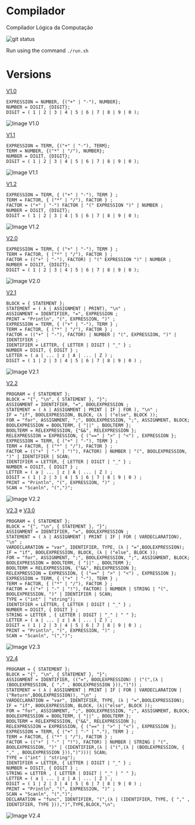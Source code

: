 # Compilador
Compilador Lógica da Computação

![git status](http://3.129.230.99/svg/pedroaltobelli23/Compilador/)

Run using the command ```./run.sh```


# Versions

[V1.0](https://github.com/pedroaltobelli23/Compilador/tree/v1.0.6)

```
EXPRESSION = NUMBER, {("+" | "-"), NUMBER};
NUMBER = DIGIT, {DIGIT};
DIGIT = ( 1 | 2 | 3 | 4 | 5 | 6 | 7 | 8 | 9 | 0 );
```

![Image V1.0](imgs/DSv1-0.png)

[V1.1](https://github.com/pedroaltobelli23/Compilador/tree/v1.1.0)

```
EXPRESSION = TERM, {("+" | "-"), TERM};
TERM = NUMBER, {("*" | "/"), NUMBER};
NUMBER = DIGIT, {DIGIT};
DIGIT = ( 1 | 2 | 3 | 4 | 5 | 6 | 7 | 8 | 9 | 0 );
```

![Image V1.1](imgs/DSv1-1.png)


[V1.2](https://github.com/pedroaltobelli23/Compilador/tree/v1.2.1)

```
EXPRESSION = TERM, { ("+" | "-"), TERM } ;
TERM = FACTOR, { ("*" | "/"), FACTOR } ;
FACTOR = ("+" | "-") FACTOR | "(" EXPRESSION ")" | NUMBER ;
NUMBER = DIGIT, {DIGIT};
DIGIT = ( 1 | 2 | 3 | 4 | 5 | 6 | 7 | 8 | 9 | 0 );
```

![Image V1.2](imgs/DSv1-2.png)


[V2.0](https://github.com/pedroaltobelli23/Compilador/tree/v2.0.5)

```
EXPRESSION = TERM, { ("+" | "-"), TERM } ;
TERM = FACTOR, { ("*" | "/"), FACTOR } ;
FACTOR = (("+" | "-"), FACTOR) | "(" EXPRESSION ")" | NUMBER ;
NUMBER = DIGIT, {DIGIT};
DIGIT = ( 1 | 2 | 3 | 4 | 5 | 6 | 7 | 8 | 9 | 0 );
```

![Image V2.0](imgs/DSv2-0.png)


[V2.1](https://github.com/pedroaltobelli23/Compilador/tree/v2.1.1)

```
BLOCK = { STATEMENT };
STATEMENT = ( λ | ASSIGNMENT | PRINT), "\n" ;
ASSIGNMENT = IDENTIFIER, "=", EXPRESSION ;
PRINT = "Println", "(", EXPRESSION, ")" ;
EXPRESSION = TERM, { ("+" | "-"), TERM } ;
TERM = FACTOR, { ("*" | "/"), FACTOR } ;
FACTOR = (("+" | "-"), FACTOR) | NUMBER | "(", EXPRESSION, ")" | IDENTIFIER ;
IDENTIFIER = LETTER, { LETTER | DIGIT | "_" } ;
NUMBER = DIGIT, { DIGIT } ;
LETTER = ( a | ... | z | A | ... | Z ) ;
DIGIT = ( 1 | 2 | 3 | 4 | 5 | 6 | 7 | 8 | 9 | 0 ) ;
```

![Image V2.1](imgs/DSv2-1.png)

[V2.2](https://github.com/pedroaltobelli23/Compilador/tree/v2.2.0)

```
PROGRAM = { STATEMENT };
BLOCK = "{", "\n", { STATEMENT }, "}";
ASSIGNMENT = IDENTIFIER, "=", BOOLEXPRESSION ;
STATEMENT = ( λ | ASSIGNMENT | PRINT | IF | FOR ), "\n" ;
IF = "if", BOOLEXPRESSION, BLOCK, (λ | ("else", BLOCK ));
FOR = "for", ASSIGNMENT, ";", BOOLEXPRESSION, ";", ASSIGNMENT, BLOCK;
BOOLEXPRESSION = BOOLTERM, { "||" , BOOLTERM };
BOOLTERM = RELEXPRESSION, {"&&", RELEXPRESSION };
RELEXPRESSION = EXPRESSION, { ("==" | ">" | "<") , EXPRESSION };
EXPRESSION = TERM, { ("+" | "-"), TERM } ;
TERM = FACTOR, { ("*" | "/"), FACTOR } ;
FACTOR = (("+" | "-" | "!"), FACTOR) | NUMBER | "(", BOOLEXPRESSION, ")" | IDENTIFIER | SCAN;
IDENTIFIER = LETTER, { LETTER | DIGIT | "_" } ;
NUMBER = DIGIT, { DIGIT } ;
LETTER = ( a | ... | z | A | ... | Z ) ;
DIGIT = ( 1 | 2 | 3 | 4 | 5 | 6 | 7 | 8 | 9 | 0 ) ;
PRINT = "Println", "(", EXPRESSION, ")" ;
SCAN = "Scanln", "(",")";
```

![Image V2.2](imgs/DSv2-2.png)

[V2.3](https://github.com/pedroaltobelli23/Compilador/tree/v2.3.5) e [V3.0](https://github.com/pedroaltobelli23/Compilador/tree/v3.0.0)

```
PROGRAM = { STATEMENT };
BLOCK = "{", "\n", { STATEMENT }, "}";
ASSIGNMENT = IDENTIFIER, "=", BOOLEXPRESSION ;
STATEMENT = ( λ | ASSIGNMENT | PRINT | IF | FOR | VARDECLARATION), "\n" ;
VARDECLARATION = "var", IDENTIFIER, TYPE, (λ | "=",BOOLEXPRESSION);
IF = "if", BOOLEXPRESSION, BLOCK, (λ | ("else", BLOCK ));
FOR = "for", ASSIGNMENT, ";", BOOLEXPRESSION, ";", ASSIGNMENT, BLOCK;
BOOLEXPRESSION = BOOLTERM, { "||" , BOOLTERM };
BOOLTERM = RELEXPRESSION, {"&&", RELEXPRESSION };
RELEXPRESSION = EXPRESSION, { ("==" | ">" | "<") , EXPRESSION };
EXPRESSION = TERM, { ("+" | "-"), TERM } ;
TERM = FACTOR, { ("*" | "/"), FACTOR } ;
FACTOR = (("+" | "-" | "!"), FACTOR) | NUMBER | STRING | "(", BOOLEXPRESSION, ")" | IDENTIFIER | SCAN;
TYPE = ("int" | "string");
IDENTIFIER = LETTER, { LETTER | DIGIT | "_" } ;
NUMBER = DIGIT, { DIGIT } ;
STRING = LETTER , { LETTER | DIGIT | "_" | " " };
LETTER = ( a | ... | z | A | ... | Z ) ;
DIGIT = ( 1 | 2 | 3 | 4 | 5 | 6 | 7 | 8 | 9 | 0 ) ;
PRINT = "Println", "(", EXPRESSION, ")" ;
SCAN = "Scanln", "(",")";
```

![Image V2.3](imgs/DSv2-3.png)

[V2.4](https://github.com/pedroaltobelli23/Compilador/tree/v2.4.1)

```
PROGRAM = { STATEMENT };
BLOCK = "{", "\n", { STATEMENT }, "}";
ASSIGNMENT = IDENTIFIER, (("=", BOOLEXPRESSION) | ("(",(λ | (BOOLEXPRESSION, { "," , BOOLEXPRESSION })),")")) ;
STATEMENT = ( λ | ASSIGNMENT | PRINT | IF | FOR | VARDECLARATION | ("Return",BOOLEXPRESSION)), "\n" ;
VARDECLARATION = "var", IDENTIFIER, TYPE, (λ | "=",BOOLEXPRESSION);
IF = "if", BOOLEXPRESSION, BLOCK, (λ|("else", BLOCK ));
FOR = "for", ASSIGNMENT, ";", BOOLEXPRESSION, ";", ASSIGNMENT, BLOCK;
BOOLEXPRESSION = BOOLTERM, { "||" , BOOLTERM };
BOOLTERM = RELEXPRESSION, {"&&", RELEXPRESSION };
RELEXPRESSION = EXPRESSION, { ("==" | ">" | "<") , EXPRESSION };
EXPRESSION = TERM, { ("+" | "-" | "."), TERM } ;
TERM = FACTOR, { ("*" | "/"), FACTOR } ;
FACTOR = (("+" | "-" | "!"), FACTOR) | NUMBER | STRING | "(", BOOLEXPRESSION, ")" | (IDENTIFIER,(λ | ("(",(λ | (BOOLEXPRESSION, { "," , BOOLEXPRESSION })),")")))| SCAN;
TYPE = ("int" | "string");
IDENTIFIER = LETTER, { LETTER | DIGIT | "_" } ;
NUMBER = DIGIT, { DIGIT } ;
STRING = LETTER , { LETTER | DIGIT | "_" | " " };
LETTER = ( a | ... | z | A | ... | Z ) ;
DIGIT = ( 1 | 2 | 3 | 4 | 5 | 6 | 7 | 8 | 9 | 0 ) ;
PRINT = "Println", "(", EXPRESSION, ")" ;
SCAN = "Scanln", "(",")";
DECLARATION = "func", IDENTIFIER, "(",(λ | (IDENTIFIER, TYPE, { "," , IDENTIFIER, TYPE })),")",TYPE,BLOCK,"\n";
```

![Image V2.4](imgs/DSv2-4.png)